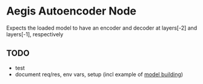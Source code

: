 # Aegis Autoencoder Node
Expects the loaded model to have an encoder and decoder at layers[-2] and layers[-1], respectively

## TODO
* test
* document req/res, env vars, setup (incl example of [model building](https://github.com/tehZevo/keras-model-builder))

